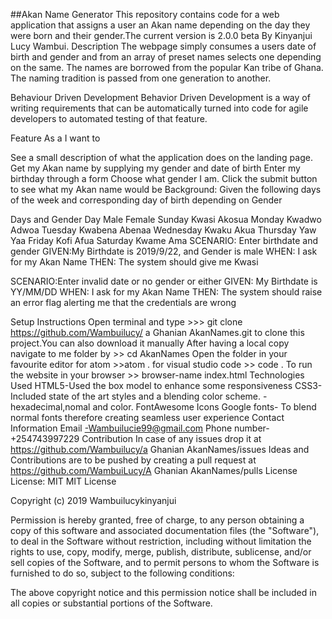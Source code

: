 ##Akan Name Generator
This repository contains code for a web application that assigns a user an Akan name depending on the day they were born and their gender.The current version is 2.0.0 beta
By Kinyanjui Lucy Wambui.
Description
The webpage simply consumes a users date of birth and gender and from an array of preset names selects one depending on the same. The names are borrowed from the popular Kan tribe of Ghana. The naming tradition is passed from one generation to another.

Behaviour Driven Development
Behavior Driven Development is a way of writing requirements that can be automatically turned into code for agile developers to automated testing of that feature.

Feature
As a I want to

See a small description of what the application does on the landing page.
Get my Akan name by supplying my gender and date of birth
Enter my birthday through a form
Choose what gender I am.
Click the submit button to see what my Akan name would be
Background: Given the following days of the week and corresponding day of birth depending on Gender

Days and Gender
Day	Male	Female
Sunday	Kwasi	Akosua
Monday	Kwadwo	Adwoa
Tuesday	Kwabena	Abenaa
Wednesday	Kwaku	Akua
Thursday	Yaw	Yaa
Friday	Kofi	Afua
Saturday	Kwame	Ama
SCENARIO: Enter birthdate and gender GIVEN:My Birthdate is 2019/9/22, and Gender is male WHEN: I ask for my Akan Name THEN: The system should give me Kwasi

SCENARIO:Enter invalid date or no gender or either GIVEN: My Birthdate is YY/MM/DD WHEN: I ask for my Akan Name THEN: The system should raise an error flag alerting me that the credentials are wrong

Setup Instructions
Open terminal and type >>> git clone https://github.com/Wambuilucy/ a Ghanian AkanNames.git to clone this project.You can also download it manually
After having a local copy navigate to me folder by >> cd AkanNames
Open the folder in your favourite editor for atom >>atom . for visual studio code >> code .
To run the website in your browser >> browser-name index.html
Technologies Used
HTML5-Used the box model to enhance some responsiveness
CSS3-Included state of the art styles and a blending color scheme. -hexadecimal,nomal and color.
FontAwesome Icons
Google fonts- To blend normal fonts therefore creating seamless user experience
Contact Information
Email -Wambuilucie99@gmail.com
Phone number- +254743997229
Contribution
In case of any issues drop it at https://github.com/Wambuilucy/a Ghanian AkanNames/issues
Ideas and Contributions are to be pushed by creating a pull request at https://github.com/WambuiLucy/A Ghanian AkanNames/pulls
License
License: MIT MIT License

Copyright (c) 2019 Wambuilucykinyanjui

Permission is hereby granted, free of charge, to any person obtaining a copy of this software and associated documentation files (the "Software"), to deal in the Software without restriction, including without limitation the rights to use, copy, modify, merge, publish, distribute, sublicense, and/or sell copies of the Software, and to permit persons to whom the Software is furnished to do so, subject to the following conditions:

The above copyright notice and this permission notice shall be included in all copies or substantial portions of the Software.


